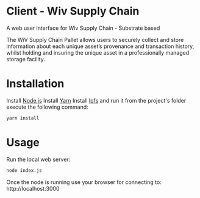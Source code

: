 # Client - Wiv Supply Chain

A web user interface for Wiv Supply Chain - Substrate based

The WiV Supply Chain Pallet allows users to securely collect and store information about each unique asset’s provenance and transaction history, whilst holding and insuring the unique asset in a professionally managed storage facility.

# Installation
Install [Node.js](https://nodejs.org/en/download/)
Install [Yarn](https://yarnpkg.com/lang/en/docs/install/)
Install [Ipfs](https://ipfs.io) and run it
from the project's folder execute the following command:
```sh
yarn install
```

# Usage
Run the local web server:

```sh
node index.js
```

Once the node is running use your browser for connecting to:
http://localhost:3000

